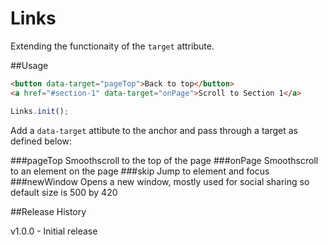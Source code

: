 # Links
Extending the functionaity of the `target` attribute.

##Usage

```html
<button data-target="pageTop">Back to top</button>
<a href="#section-1" data-target="onPage">Scroll to Section 1</a>
```

```javascript
Links.init();
```

Add a `data-target` attibute to the anchor and pass through a target as defined below:

###pageTop
Smoothscroll to the top of the page
###onPage
Smoothscroll to an element on the page
###skip
Jump to element and focus
###newWindow
Opens a new window, mostly used for social sharing so default size is 500 by 420

##Release History

v1.0.0 - Initial release